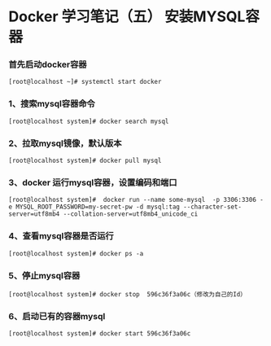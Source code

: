 # Docker 学习笔记（五） 安装MYSQL容器



### 首先启动docker容器

```shell
[root@localhost ~]# systemctl start docker
```

### 1、搜索mysql容器命令

```shell
[root@localhost system]# docker search mysql 
```

### 2、拉取mysql镜像，默认版本

```shell
[root@localhost system]# docker pull mysql 
```

### 3、docker 运行mysql容器，设置编码和端口

```shell
[root@localhost system]#  docker run --name some-mysql  -p 3306:3306 -e MYSQL_ROOT_PASSWORD=my-secret-pw -d mysql:tag --character-set-server=utf8mb4 --collation-server=utf8mb4_unicode_ci 
```

### 4、查看mysql容器是否运行

```shell
[root@localhost system]# docker ps -a
```

### 5、停止mysql容器

```shell
[root@localhost system]# docker stop  596c36f3a06c（修改为自己的Id）
```

### 6、启动已有的容器mysql

```shell
[root@localhost system]# docker start 596c36f3a06c
```